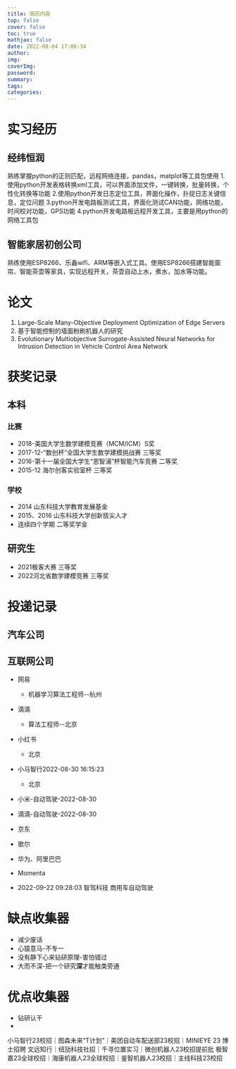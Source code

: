 ```yaml
---
title: 简历内容
top: false
cover: false
toc: true
mathjax: false
date: 2022-08-04 17:06:34
author:
img:
coverImg:
password:
summary:
tags:
categories:
---
```


# 实习经历

## 经纬恒润

熟练掌握python的正则匹配，远程网络连接，pandas，matplot等工具包使用
1.使用python开发表格转换xml工具，可以界面添加文件，一键转换，批量转换，个性化转换等功能
2.使用python开发日志定位工具，界面化操作，扑捉日志关键信息，定位问题
3.python开发电路板测试工具，界面化测试CAN功能，网络功能，时间校对功能，GPS功能
4.python开发电路板远程开发工具，主要是用python的网络工具包

## 智能家居初创公司

熟练使用ESP8266、乐鑫wifi、ARM等嵌入式工具。使用ESP8266搭建智能窗帘、智能茶壶等家具，实现远程开关，茶壶自动上水，煮水，加水等功能。

# 论文

1. Large-Scale Many-Objective Deployment Optimization of Edge Servers
2. 基于智能控制的墙面粉刷机器人的研究
3. Evolutionary Multiobjective Surrogate-Assisted Neural Networks for Intrusion Detection in Vehicle Control Area Network



# 获奖记录

## 本科

### 比赛

- 2018-美国大学生数学建模竞赛（MCM/ICM）S奖
- 2017-12-“数创杯”全国大学生数学建模挑战赛 三等奖
- 2016-第十一届全国大学生“恩智浦”杯智能汽车竞赛 二等奖
- 2015-12 海尔创客实验室杯 三等奖

### 学校

- 2014 山东科技大学教育发展基金
- 2015、2016 山东科技大学创新拔尖人才
- 连续四个学期 二等奖学金

## 研究生

- 2021极客大赛 三等奖
- 2022河北省数学建模竞赛 三等奖



# 投递记录

## 汽车公司





## 互联网公司

- 网易
  - 机器学习算法工程师--杭州
- 滴滴
  - 算法工程师--北京
- 小红书
  - 北京
- 小马智行2022-08-30 16:15:23
  - 北京

- 小米-自动驾驶-2022-08-30 
- 滴滴-自动驾驶-2022-08-30 
- 京东
- 歌尔
- 华为、阿里巴巴
- Momenta
- 2022-09-22 09:28:03 智驾科技 商用车自动驾驶









# 缺点收集器

- 减少废话
- 心猿意马-不专一
- 没有静下心来钻研原理-害怕错过
- 大而不深-把一个研究**深**才能触类旁通



# 优点收集器

- 钻研认干
- 



小马智行23校招｜图森未来“T计划”｜美团自动车配送部23校招｜MINIEYE 23 博士招聘
文远知行｜纽劢科技社招｜千寻位置实习｜微创机器人23校招提前批
极智嘉23全球校招｜海康机器人23全球校招｜鉴智机器人23校招｜主线科技23校招

